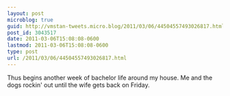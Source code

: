 ```yaml
---
layout: post
microblog: true
guid: http://vmstan-tweets.micro.blog/2011/03/06/44504557493026817.html
post_id: 3043517
date: 2011-03-06T15:08:08-0600
lastmod: 2011-03-06T15:08:08-0600
type: post
url: /2011/03/06/44504557493026817.html
---
```

Thus begins another week of bachelor life around my house. Me and the dogs rockin' out until the wife gets back on Friday.

